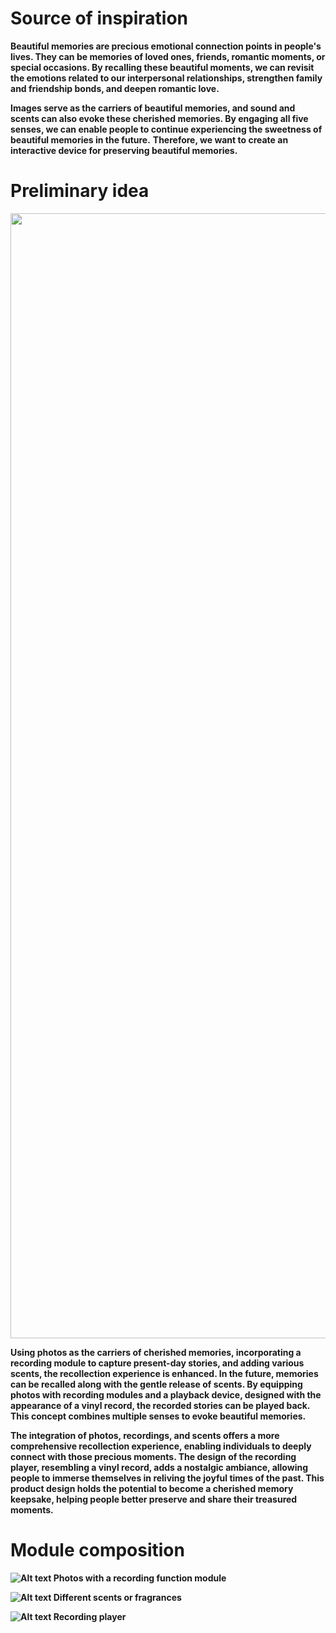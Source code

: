 # Source of  inspiration

**Beautiful memories are precious emotional connection points in people's lives. They can be memories of loved ones, friends, romantic moments, or special occasions. By recalling these beautiful moments, we can revisit the emotions related to our interpersonal relationships, strengthen family and friendship bonds, and deepen romantic love.**

**Images serve as the carriers of beautiful memories, and sound and scents can also evoke these cherished memories. By engaging all five senses, we can enable people to continue experiencing the sweetness of beautiful memories in the future.**
**Therefore, we want to create an interactive device for preserving beautiful memories.**

# Preliminary idea

<div align= 'center'>
  <img src="https://cdn.jsdelivr.net/gh/erkoww/YSD_img/img/%E5%B1%8F%E5%B9%95%E6%88%AA%E5%9B%BE%202023-10-18%20141005.png?raw=true" width = "1800"/>
</div>

**Using photos as the carriers of cherished memories, incorporating a recording module to capture present-day stories, and adding various scents, the recollection experience is enhanced. In the future, memories can be recalled along with the gentle release of scents. By equipping photos with recording modules and a playback device, designed with the appearance of a vinyl record, the recorded stories can be played back. This concept combines multiple senses to evoke beautiful memories.**

**The integration of photos, recordings, and scents offers a more comprehensive recollection experience, enabling individuals to deeply connect with those precious moments. The design of the recording player, resembling a vinyl record, adds a nostalgic ambiance, allowing people to immerse themselves in reliving the joyful times of the past. This product design holds the potential to become a cherished memory keepsake, helping people better preserve and share their treasured moments.**

# Module composition
**![Alt text]($T0GN%60LMNBC9%7B5M%7D%603C8%5DGE.png)  Photos with a recording function module**

**![Alt text](R@SGMDL7Z3M$U7454%604PV%608.png)  Different scents or fragrances**

**![Alt text](<)_5VT22`8V5U9IQZ77(~_LP.png>)  Recording player**

